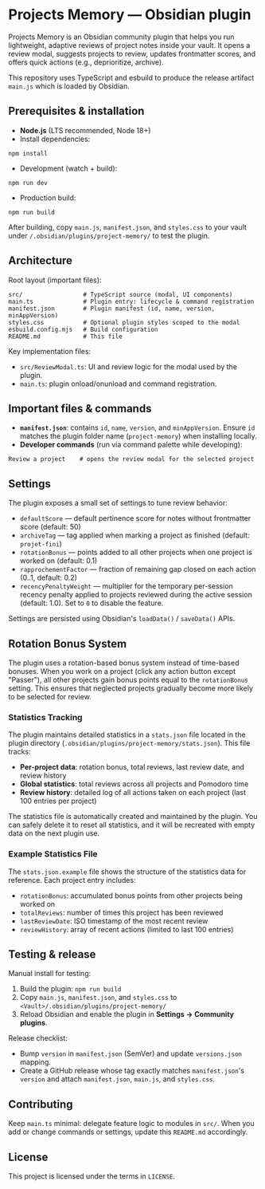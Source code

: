 # Projects Memory — Obsidian plugin

Projects Memory is an Obsidian community plugin that helps you run lightweight, adaptive reviews of project notes inside your vault. It opens a review modal, suggests projects to review, updates frontmatter scores, and offers quick actions (e.g., deprioritize, archive).

This repository uses TypeScript and esbuild to produce the release artifact `main.js` which is loaded by Obsidian.

## Prerequisites & installation

- **Node.js** (LTS recommended, Node 18+)
- Install dependencies:

```
npm install
```

- Development (watch + build):

```
npm run dev
```

- Production build:

```
npm run build
```

After building, copy `main.js`, `manifest.json`, and `styles.css` to your vault under `/.obsidian/plugins/project-memory/` to test the plugin.

## Architecture

Root layout (important files):

```
src/                 # TypeScript source (modal, UI components)
main.ts              # Plugin entry: lifecycle & command registration
manifest.json        # Plugin manifest (id, name, version, minAppVersion)
styles.css           # Optional plugin styles scoped to the modal
esbuild.config.mjs   # Build configuration
README.md            # This file
```

Key implementation files:
- `src/ReviewModal.ts`: UI and review logic for the modal used by the plugin.
- `main.ts`: plugin onload/onunload and command registration.

## Important files & commands

- **`manifest.json`**: contains `id`, `name`, `version`, and `minAppVersion`. Ensure `id` matches the plugin folder name (`project-memory`) when installing locally.
- **Developer commands** (run via command palette while developing):

```
Review a project    # opens the review modal for the selected project
```

## Settings

The plugin exposes a small set of settings to tune review behavior:
- `defaultScore` — default pertinence score for notes without frontmatter score (default: 50)
- `archiveTag` — tag applied when marking a project as finished (default: `projet-fini`)
- `rotationBonus` — points added to all other projects when one project is worked on (default: 0.1)
- `rapprochementFactor` — fraction of remaining gap closed on each action (0..1, default: 0.2)
 - `recencyPenaltyWeight` — multiplier for the temporary per-session recency penalty applied to projects reviewed during the active session (default: 1.0). Set to `0` to disable the feature.

Settings are persisted using Obsidian's `loadData()` / `saveData()` APIs.

## Rotation Bonus System

The plugin uses a rotation-based bonus system instead of time-based bonuses. When you work on a project (click any action button except "Passer"), all other projects gain bonus points equal to the `rotationBonus` setting. This ensures that neglected projects gradually become more likely to be selected for review.

### Statistics Tracking

The plugin maintains detailed statistics in a `stats.json` file located in the plugin directory (`.obsidian/plugins/project-memory/stats.json`). This file tracks:

- **Per-project data**: rotation bonus, total reviews, last review date, and review history
- **Global statistics**: total reviews across all projects and Pomodoro time
- **Review history**: detailed log of all actions taken on each project (last 100 entries per project)

The statistics file is automatically created and maintained by the plugin. You can safely delete it to reset all statistics, and it will be recreated with empty data on the next plugin use.

### Example Statistics File

The `stats.json.example` file shows the structure of the statistics data for reference. Each project entry includes:
- `rotationBonus`: accumulated bonus points from other projects being worked on
- `totalReviews`: number of times this project has been reviewed
- `lastReviewDate`: ISO timestamp of the most recent review
- `reviewHistory`: array of recent actions (limited to last 100 entries)

## Testing & release

Manual install for testing:

1. Build the plugin: `npm run build`
2. Copy `main.js`, `manifest.json`, and `styles.css` to `<Vault>/.obsidian/plugins/project-memory/`
3. Reload Obsidian and enable the plugin in **Settings → Community plugins**.

Release checklist:

- Bump `version` in `manifest.json` (SemVer) and update `versions.json` mapping.
- Create a GitHub release whose tag exactly matches `manifest.json`'s `version` and attach `manifest.json`, `main.js`, and `styles.css`.

## Contributing

Keep `main.ts` minimal: delegate feature logic to modules in `src/`. When you add or change commands or settings, update this `README.md` accordingly.

## License

This project is licensed under the terms in `LICENSE`.